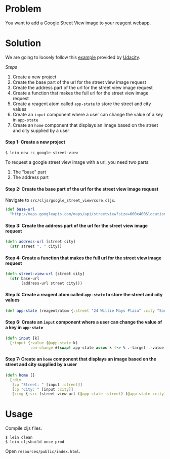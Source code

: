# Problem

You want to add a Google Street View image to your [reagent](https://github.com/reagent-project/reagent) webapp.

# Solution

We are going to loosely follow this [example](https://www.udacity.com/course/viewer#!/c-ud110/l-3310298553/e-3180658599/m-3180658600) provided by [Udacity](https://www.udacity.com/).

*Steps*

1. Create a new project
2. Create the base part of the url for the street view image request
3. Create the address part of the url for the street view image request
4. Create a function that makes the full url for the street view image request
5. Create a reagent atom called `app-state` to store the street and city values
6. Create an `input` component where a user can change the value of a key in `app-state`
7. Create an `home` component that displays an image based on the street and city supplied by a user

#### Step 1: Create a new project

```
$ lein new rc google-street-view
```

To request a google street view image with a url, you need two parts:

1. The "base" part
2. The address part

#### Step 2: Create the base part of the url for the street view image request

Navigate to `src/cljs/google_street_view/core.cljs`.

```clojure
(def base-url 
  "http://maps.googleapis.com/maps/api/streetview?size=600x400&location=")
```

#### Step 3: Create the address part of the url for the street view image request

```clojure
(defn address-url [street city]
  (str street ", " city))
```

#### Step 4: Create a function that makes the full url for the street view image request

```clojure
(defn street-view-url [street city]
  (str base-url 
       (address-url street city)))
```

#### Step 5: Create a reagent atom called `app-state` to store the street and city values

```clojure
(def app-state (reagent/atom {:street "24 Willie Mays Plaza" :city "San Francisco"}))
```

#### Step 6: Create an `input` component where a user can change the value of a key in `app-state`

```clojure
(defn input [k]
  [:input {:value (@app-state k)
           :on-change #(swap! app-state assoc k (-> % .-target .-value))}])
```

#### Step 7: Create an `home` component that displays an image based on the street and city supplied by a user

```clojure
(defn home []
  [:div
   [:p "Street: " [input :street]]
   [:p "City: " [input :city]] 
   [:img {:src (street-view-url (@app-state :street) (@app-state :city))}]])
```

# Usage

Compile cljs files.

```
$ lein clean
$ lein cljsbuild once prod
```

Open `resources/public/index.html`.


